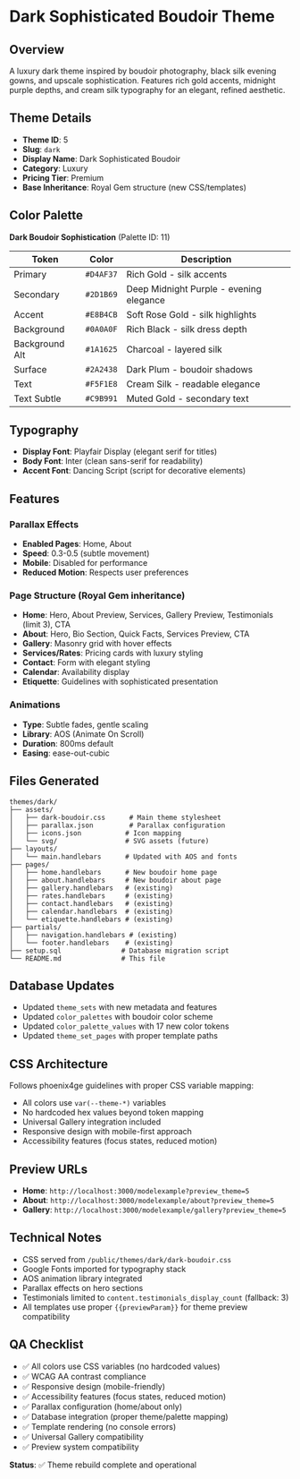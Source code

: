 # Dark Sophisticated Boudoir Theme

## Overview

A luxury dark theme inspired by boudoir photography, black silk evening gowns, and upscale sophistication. Features rich gold accents, midnight purple depths, and cream silk typography for an elegant, refined aesthetic.

## Theme Details

- **Theme ID**: 5
- **Slug**: `dark`
- **Display Name**: Dark Sophisticated Boudoir
- **Category**: Luxury
- **Pricing Tier**: Premium
- **Base Inheritance**: Royal Gem structure (new CSS/templates)

## Color Palette

**Dark Boudoir Sophistication** (Palette ID: 11)

| Token | Color | Description |
|-------|-------|-------------|
| Primary | `#D4AF37` | Rich Gold - silk accents |
| Secondary | `#2D1B69` | Deep Midnight Purple - evening elegance |
| Accent | `#E8B4CB` | Soft Rose Gold - silk highlights |
| Background | `#0A0A0F` | Rich Black - silk dress depth |
| Background Alt | `#1A1625` | Charcoal - layered silk |
| Surface | `#2A2438` | Dark Plum - boudoir shadows |
| Text | `#F5F1E8` | Cream Silk - readable elegance |
| Text Subtle | `#C9B991` | Muted Gold - secondary text |

## Typography

- **Display Font**: Playfair Display (elegant serif for titles)
- **Body Font**: Inter (clean sans-serif for readability)  
- **Accent Font**: Dancing Script (script for decorative elements)

## Features

### Parallax Effects
- **Enabled Pages**: Home, About
- **Speed**: 0.3-0.5 (subtle movement)
- **Mobile**: Disabled for performance
- **Reduced Motion**: Respects user preferences

### Page Structure (Royal Gem inheritance)
- **Home**: Hero, About Preview, Services, Gallery Preview, Testimonials (limit 3), CTA
- **About**: Hero, Bio Section, Quick Facts, Services Preview, CTA
- **Gallery**: Masonry grid with hover effects
- **Services/Rates**: Pricing cards with luxury styling
- **Contact**: Form with elegant styling
- **Calendar**: Availability display
- **Etiquette**: Guidelines with sophisticated presentation

### Animations
- **Type**: Subtle fades, gentle scaling
- **Library**: AOS (Animate On Scroll)
- **Duration**: 800ms default
- **Easing**: ease-out-cubic

## Files Generated

```
themes/dark/
├── assets/
│   ├── dark-boudoir.css      # Main theme stylesheet
│   ├── parallax.json         # Parallax configuration
│   ├── icons.json           # Icon mapping
│   └── svg/                 # SVG assets (future)
├── layouts/
│   └── main.handlebars      # Updated with AOS and fonts
├── pages/
│   ├── home.handlebars      # New boudoir home page
│   ├── about.handlebars     # New boudoir about page
│   ├── gallery.handlebars   # (existing)
│   ├── rates.handlebars     # (existing)
│   ├── contact.handlebars   # (existing)
│   ├── calendar.handlebars  # (existing)
│   └── etiquette.handlebars # (existing)
├── partials/
│   ├── navigation.handlebars # (existing)
│   └── footer.handlebars    # (existing)
├── setup.sql               # Database migration script
└── README.md               # This file
```

## Database Updates

- Updated `theme_sets` with new metadata and features
- Updated `color_palettes` with boudoir color scheme  
- Updated `color_palette_values` with 17 new color tokens
- Updated `theme_set_pages` with proper template paths

## CSS Architecture

Follows phoenix4ge guidelines with proper CSS variable mapping:
- All colors use `var(--theme-*)` variables
- No hardcoded hex values beyond token mapping
- Universal Gallery integration included
- Responsive design with mobile-first approach
- Accessibility features (focus states, reduced motion)

## Preview URLs

- **Home**: `http://localhost:3000/modelexample?preview_theme=5`
- **About**: `http://localhost:3000/modelexample/about?preview_theme=5`
- **Gallery**: `http://localhost:3000/modelexample/gallery?preview_theme=5`

## Technical Notes

- CSS served from `/public/themes/dark/dark-boudoir.css`
- Google Fonts imported for typography stack
- AOS animation library integrated
- Parallax effects on hero sections
- Testimonials limited to `content.testimonials_display_count` (fallback: 3)
- All templates use proper `{{previewParam}}` for theme preview compatibility

## QA Checklist

- ✅ All colors use CSS variables (no hardcoded values)
- ✅ WCAG AA contrast compliance
- ✅ Responsive design (mobile-friendly)
- ✅ Accessibility features (focus states, reduced motion)
- ✅ Parallax configuration (home/about only)
- ✅ Database integration (proper theme/palette mapping)
- ✅ Template rendering (no console errors)
- ✅ Universal Gallery compatibility
- ✅ Preview system compatibility

**Status**: ✅ Theme rebuild complete and operational